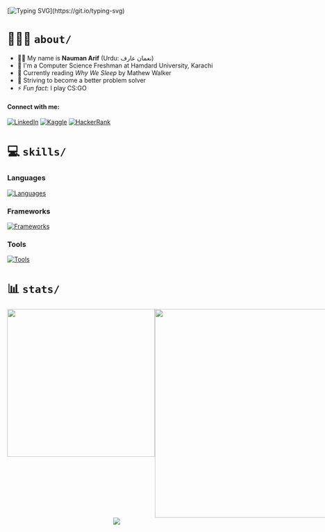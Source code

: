 
[![Typing SVG](https://readme-typing-svg.herokuapp.com?font=Press+Start+2P&size=36&duration=3000&pause=10000&color=1f6fea&center=true&vCenter=true&width=800&height=60&lines=Hello%2C+world!)](https://git.io/typing-svg)

# 🧑🏽‍💻 `about/`

- 👨🏽 My name is **Nauman Arif** (Urdu: نعمان عارف)
- 🏫 I'm a Computer Science Freshman at Hamdard University, Karachi
- 📕 Currently reading *Why We Sleep* by Mathew Walker
- 🌱 Striving to become a better problem solver
- ⚡ *Fun fact*: I play CS:GO

#### Connect with me:

[![LinkedIn](https://img.shields.io/badge/LinkedIn-%230077B5.svg?&style=flat-square&logo=linkedin&labelColor=0b65c3&logoColor=white&color=0b65c3)](https://linkedin.com/in/naumanaarif)
[![Kaggle](https://img.shields.io/badge/Kaggle-%230077B5.svg?&style=flat-square&logo=kaggle&labelColor=20beff&logoColor=white&color=20beff)](https://www.kaggle.com/naumanaarif)
[![HackerRank](https://img.shields.io/badge/HackerRank-%231877F2.svg?&style=flat-square&logo=hackerrank&color=0c131c)](https://www.hackerrank.com/naumanaarif)

# 💻 `skills/`

### Languages

[![Languages](https://skillicons.dev/icons?i=python,c,cpp,js,html,css,bash,md,regex&theme=dark)](#)

### Frameworks
[![Frameworks](https://skillicons.dev/icons?i=django,fastapi,selenium,flask,bootstrap&theme=dark)](#)

### Tools

[![Tools](https://skillicons.dev/icons?i=git,github,linux,vscode,powershell,mysql,ps&theme=dark)](#)

# 📊 `stats/`

<div align=center>

<div style="display: flex; justify-content: space-between;">

<!-- LANGS -->
<img src="https://github-readme-stats.vercel.app/api/top-langs/?username=naumanaarif&hide=Jupyter%20Notebook&title_color=ffffff&hide_border=true&show_icons=true&theme=github_dark&layout=compact" height="" width="340" style="margin-bottom: 10px">

<!-- STREAK -->
<img src="https://github-readme-streak-stats.herokuapp.com?user=naumanaarif&theme=github-dark-blue&stroke=384963&hide_border=true&date_format=M%20j%5B%2C%20Y%5D" width="480">

<!-- RANK -->
<!-- <img src="https://github-readme-stats.vercel.app/api?username=naumanaarif&theme=github_dark&show_icons=true&hide_border=true&count_private=true&hide_title=true"> -->

</div>

<!-- CONTRIBUTION GRAPH -->
<img src="https://activity-graph.herokuapp.com/graph?username=naumanaarif&theme=github-dark&hide_border=true&color=e5e5e5&custom_title=Contributions%20in%20last%2030%20days">

</div>

<!-- ![Views](https://komarev.com/ghpvc/?username=naumanaarif&color=1f6fea&style=for-the-badge&label=Profile+views) -->
